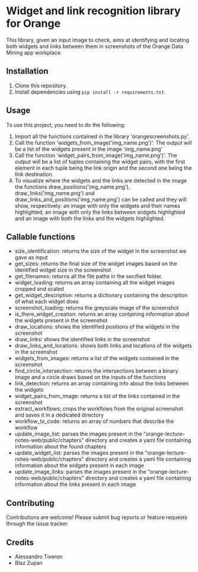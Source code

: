 # Widget and link recognition library for Orange

This library, given an input image to check, aims at identifying and locating both widgets and links between them in screenshots of the Orange Data Mining app workplace. 

## Installation

1. Clone this repository.
2. Install dependencies using `pip install -r requirements.txt`.

## Usage

To use this project, you need to do the following:
1. Import all the functions contained in the library 'orangescreenshots.py'.
2. Call the function 'widgets_from_image('img_name.png')'. The output will be a list of the widgets present in the image 'img_name.png'
3. Call the function 'widget_pairs_from_image('img_name.png')'. The output will be a list of tuples containing the widget pairs, with the first element in each tuple being the link origin and the second one being the link destination.
4. To visualize where the widgets and the links are detected in the image the functions draw_positions('img_name.png'), draw_links('img_name.png') and draw_links_and_positions('img_name.png') can be called and they will show, respectively: an image with only the widgets and their names highlighted, an image with only the links between widgets highlighted and an image with both the links and the widgets highlighted.

## Callable functions
- size_identification: returns the size of the widget in the screenshot we gave as input
- get_sizes: returns the final size of the widget images based on the identified widget size in the screenshot
- get_filenames: returns all the file paths in the secified folder.
- widget_loading: returns an array containing all the widget images cropped and scaled
- get_widget_description: returns a dictionary containing the description of what each widget does
- screenshot_loading: returns the greyscale image of the screenshot
- is_there_widget_creation: returns an array containing information about the widgets present in the screenshot
- draw_locations: shows the identified positions of the widgets in the screenshot
- draw_links: shows the identified links in the screenshot
- draw_links_and_locations: shows both links and locations of the widgets in the screenshot
- widgets_from_images: returns a list of the widgets contained in the screenshot
- find_circle_intersection: returns the intersections between a binary image and a circle draws based on the inputs of the functions
- link_detection: returns an array containing info about the links between the widgets
- widget_pairs_from_image: returns a list of the links contained in the screenshot
- extract_workflows: crops the workflows from the original screenshot and saves it in a dedicated directory
- workflow_to_code: returns an array of numbers that describe the workflow
- update_image_list: parses the images present in the "orange-lecture-notes-web/public/chapters" directory and creates a yaml file containing information about the found chapters
- update_widget_list: parses the images present in the "orange-lecture-notes-web/public/chapters" directory and creates a yaml file containing information about the widgets present in each image
- update_image_links: parses the images present in the "orange-lecture-notes-web/public/chapters" directory and creates a yaml file containing information about the links present in each image

## Contributing

Contributions are welcome! Please submit bug reports or feature requests through the issue tracker.


## Credits

- Alessandro Tiveron
- Blaz Zupan
